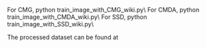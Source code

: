 For CMG, python train_image_with_CMG_wiki.py\\
For CMDA, python train_image_with_CMDA_wiki.py\\
For SSD, python train_image_with_SSD_wiki.py\\


The processed dataset can be found at